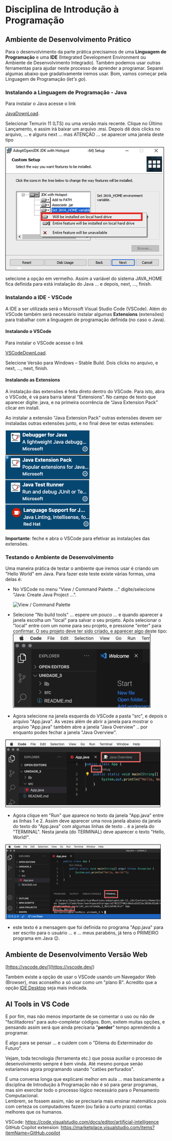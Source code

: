 <!-- [ ]TODO:INICIO atualizar -->  
[JavaDownLoad]: <https://adoptium.net/> "JavaDownLoad"  
[VSCodeDownLoad]: <https://code.visualstudio.com/> "Para instalar o VSCode"

# Disciplina de Introdução à Programação

## Ambiente de Desenvolvimento Prático

Para o desenvolvimento da parte prática precisamos de uma **Linguagem de Programação** e uma **IDE** (Integrated Development Environment ou Ambiente de Desenvolvimento Integrado). Também podemos usar outras ferramentas para ajudar neste processo de aprender a programar. Separei algumas abaixo que gradativamente iremos usar. Bom, vamos começar pela Linguagem de Programação (_let's go_).

### Instalando a Linguagem de Programação - Java

Para instalar o Java acesse o link

[JavaDownLoad].  

Selecionar Temurin 11 (LTS) ou uma versão mais recente. Clique no Último Lançamento, e assim irá baixar um arquivo .msi. Depois dê dois clicks no arquivo, … e alguns next … mas ATENÇÃO … se aparecer uma janela deste tipo

![Path do Java](../imgs/OpenJDKpath.png "Path do Java")

selecione a opção em vermelho. Assim a variável do sistema JAVA_HOME fica definida para está instalação do Java … e depois, next, ..., finish.

### Instalando a IDE - VSCode

A IDE a ser utilizada será o Microsoft Visual Studio Code (VSCode). Além do VSCode também será necessário instalar algumas **Extensions** (extensões) para trabalhar com a linguagem de programação definida (no caso o Java).

#### Instalando o VSCode

Para instalar o VSCode acesse o link

[VSCodeDownLoad].

Selecione Versão para Windows – Stable Build. Dois clicks no arquivo, e next, ..., next, finish.

#### Instalando as Extensions

A instalação das extensões é feita direto dentro do VSCode. Para isto, abra o VSCode, é vá para barra lateral “Extensions”. No campo de texto que aparecer digite: java, e na primeira ocorrência de “Java Extension Pack” clicar em install.

Ao instalar a extensão “Java Extension Pack” outras extensões devem ser instaladas outras extensões junto, e no final deve ter estas extensões:

![Extensões Java no VSCode](./imgs/IDEjavaExtensoes.png "Extensões Java no VSCode")  

**Importante**: feche e abra o VSCode para efetivar as instalações das extensões.

### Testando o Ambiente de Desenvolvimento

Uma maneira prática de testar o ambiente que iremos usar é criando um "Hello World" em Java. Para fazer este teste existe várias formas, uma delas é:

- No VSCode no menu "View / Command Palette …" digite/selecione "Java:  Create Java Project …".
  
  ![View / Command Palette](../imgs/VSCodeViewProjetoJava.png "View / Command
  Palette")

- Selecione "No build tools" … espere um pouco … e quando aparecer a janela escolha um "local" para salvar o seu projeto. Após selecionar o "local" entre com um nome para seu projeto, e pressione "enter" para confirmar. O seu projeto deve ter sido criado, e aparecer algo deste tipo:  
![Exemplo de projeto](../imgs/VSCodeExemploProjeto.png "Exemplo de projeto")  

- Agora selecione na janela esquerda do VSCode a pasta "src", e depois o arquivo "App.java". As vezes além de abrir a janela para mostrar o arquivo "App.java" também abre a janela "Java Overview" .. por enquanto podes fechar a janela "Java Overview".
  
![Executando um código em Java](../imgs/VSCodeJavaRun.png "Executando um código em Java")

- Agora clique em "Run" que aparece no texto da janela "App.java" entre as linhas 1 e 2. Assim deve aparecer uma nova janela abaixo da janela do texto do "App.java" com algumas linhas de texto .. é a janela do "TERMINAL". Nesta janela (do TERMINAL) deve aparecer o texto "Hello, World!".

![Execução no Terminal](../imgs/VSCodeJavaTerminal.png "Execução no Terminal")

- este texto é a mensagem que foi definida no programa "App.java" para ser escrito para o usuário … e … meus parabéns, já tens o PRIMEIRO programa em Java 😉.

## Ambiente de Desenvolvimento Versão Web

[https://vscode.dev/](<https://vscode.dev/>)  

Também existe a opção de usar o VSCode usando um Navegador Web (Browser), mas aconselho a só usar como um "plano B". Acredito que a opção [IDE Desktop](#ambiente-de-desenvolvimento-pr%C3%A1tico) seja mais indicada.  

## AI Tools in VS Code  

E por fim, mas não menos importante de se comentar o uso ou não de "facilitadores" para auto-completar códigos. Bom, exitem muitas opções, e pensando assim será que ainda precisaria "**perder**" tempo aprendendo a programar.  

É algo para se pensar ... e cuidem com o "Dilema do Exterminador do Futuro".  

Vejam, toda tecnologia (ferramenta etc.) que possa auxiliar o processo de desenvolvimento sempre é bem vinda. Até mesmo porque senão estaríamos agora programando usando "catões perfurados".  

É uma conversa longa que explicarei melhor em aula ... mas basicamente a disciplina de Introdução à Programação não é só para gerar programas, mas sim exercitar todo o processo lógico necessário para o Pensamento Computacional.  
Lembrem, se fossem assim, não se precisaria mais ensinar matemática pois com certeza os computadores fazem (ou farão a curto prazo) contas melhores que os humanos.  

VSCode: <https://code.visualstudio.com/docs/editor/artificial-intelligence>  
GitHub Copilot extension: <https://marketplace.visualstudio.com/items?itemName=GitHub.copilot>  

